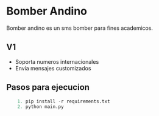 # Bomber Andino
Bomber andino es un sms bomber para fines academicos. 
## V1
- Soporta numeros internacionales
- Envia mensajes customizados
## Pasos para ejecucion
```python
    1. pip install -r requirements.txt
    2. python main.py
``` 